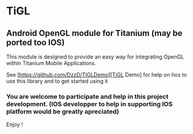 # TiGL

## Android OpenGL module for Titanium (may be ported too IOS)

This module is designed to provide an easy way for integrating OpenGL within Titanium Mobile Applications.

See [https://github.com/DzzD/TIGLDemo][TiGL Demo]  for help on hos to use this library and to get started using it

### You are welcome to participate and help in this project development. (IOS developper to help in supporting IOS platform would be greatly apreciated)

Enjoy !


